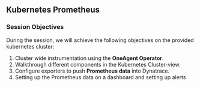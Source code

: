 ## Kubernetes Prometheus

### Session Objectives

During the session, we will achieve the following objectives on the provided kubernetes cluster:

1. Cluster wide instrumentation using the **OneAgent Operator**.
1. Walkthrough different components in the Kubernetes Cluster-view.
1. Configure exporters to push **Prometheus data** into Dynatrace.
1. Setting up the Prometheus data on a dashboard and setting up alerts
